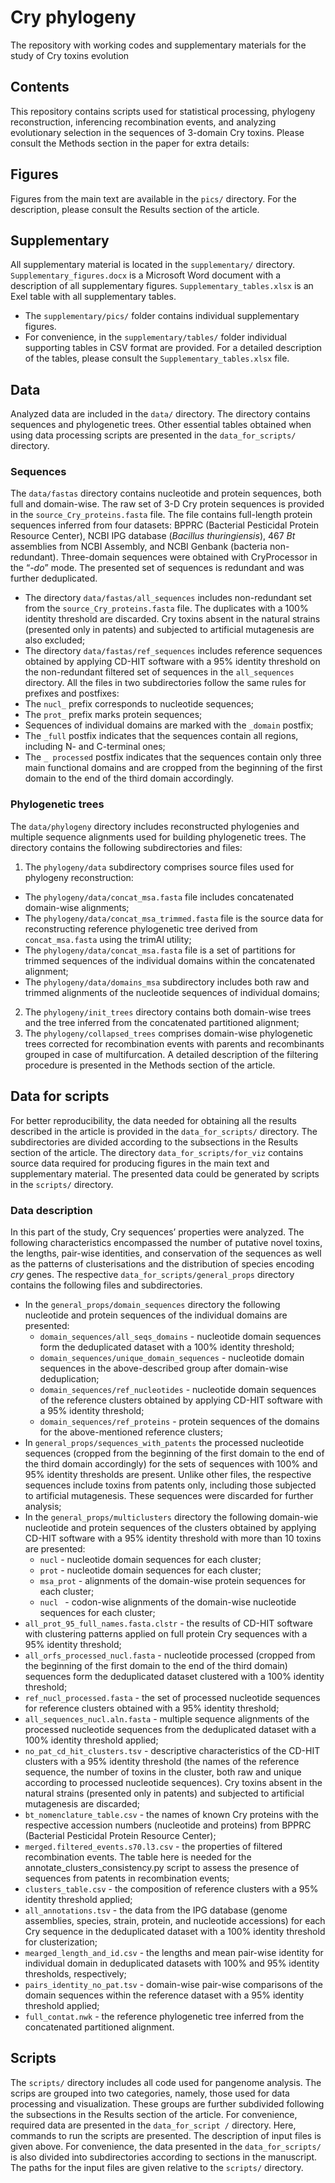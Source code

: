 # Cry phylogeny
The repository with working codes and supplementary materials for the study of Cry toxins evolution

## Contents 

This repository contains scripts used for statistical processing, phylogeny reconstruction, inferencing recombination events, and analyzing evolutionary selection in the sequences of 3-domain Cry toxins. Please consult the Methods section in the paper for extra details:

## Figures
Figures from the main text are available in the `pics/` directory. For the description, please consult the Results section of the article.

## Supplementary
All supplementary material is located in the `supplementary/` directory. 
`Supplementary_figures.docx` is a Microsoft Word document with a description of all supplementary figures.
`Supplementary_tables.xlsx` is an Exel table with all supplementary tables.

* The `supplementary/pics/` folder contains individual supplementary figures.
* For convenience, in the `supplementary/tables/` folder individual supporting tables in CSV format are provided. For a detailed description of the tables, please consult the `Supplementary_tables.xlsx` file.

## Data
Analyzed data are included in the `data/` directory. The directory contains sequences and phylogenetic trees. Other essential tables obtained when using data processing scripts are presented in the `data_for_scripts/` directory. 

### Sequences
The `data/fastas` directory contains nucleotide and protein sequences, both full and domain-wise.
The raw set of 3-D Cry protein sequences is provided in the `source_Cry_proteins.fasta` file. The file contains full-length protein sequences inferred from four datasets: BPPRC (Bacterial Pesticidal Protein Resource Center), NCBI IPG database (<i>Bacillus thuringiensis</i>), 467 <i>Bt</i> assemblies from NCBI Assembly, and NCBI Genbank (bacteria non-redundant). Three-domain sequences were obtained with CryProcessor in the “<i>-do</i>” mode. The presented set of sequences is redundant and was further deduplicated.
* The directory `data/fastas/all_sequences` includes non-redundant set from the `source_Cry_proteins.fasta` file. The duplicates with a 100% identity threshold are discarded. Cry toxins absent in the natural strains (presented only in patents) and subjected to artificial mutagenesis are also excluded;</li>
* The directory `data/fastas/ref_sequences` includes reference sequences obtained by applying CD-HIT software with a 95% identity threshold on the non-redundant filtered set of sequences in the `all_sequences` directory.
All the files in two subdirectories follow the same rules for prefixes and postfixes:
* The `nucl_` prefix corresponds to nucleotide sequences;
* The `prot_` prefix marks protein sequences;
* Sequences of individual domains are marked with the `_domain` postfix;
* The `_full` postfix indicates that the sequences contain all regions, including N- and C-terminal ones;
* The `_ processed` postfix indicates that the sequences contain only three main functional domains and are cropped from the beginning of the first domain to the end of the third domain accordingly. 

### Phylogenetic trees
The `data/phylogeny` directory includes reconstructed phylogenies and multiple sequence alignments used for building phylogenetic trees. The directory contains the following subdirectories and files:
1. The `phylogeny/data` subdirectory comprises source files used for phylogeny reconstruction:
* The `phylogeny/data/concat_msa.fasta` file includes concatenated domain-wise alignments;
* The `phylogeny/data/concat_msa_trimmed.fasta` file is the source data for reconstructing reference phylogenetic tree derived from `concat_msa.fasta` using the trimAl utility;
* The `phylogeny/data/concat_msa.fasta` file is a set of partitions for trimmed sequences of the individual domains within the concatenated alignment;
* The `phylogeny/data/domains_msa` subdirectory includes both raw and trimmed alignments of the nucleotide sequences of individual domains;
2. The `phylogeny/init_trees` directory contains both domain-wise trees and the tree inferred from the concatenated partitioned alignment;
3. The `phylogeny/collapsed_trees` comprises domain-wise phylogenetic trees corrected for recombination events with parents and recombinants grouped in case of multifurcation. A detailed description of the filtering procedure is presented in the Methods section of the article.

## Data for scripts
For better reproducibility, the data needed for obtaining all the results described in the article is provided in the `data_for_scripts/` directory. The subdirectories are divided according to the subsections in the Results section of the article. The directory `data_for_scripts/for_viz` contains source data required for producing figures in the main text and supplementary material. The presented data could be generated by scripts in the `scripts/` directory. 

### Data description
In this part of the study, Cry sequences’ properties were analyzed. The following characteristics encompassed the number of putative novel toxins, the lengths, pair-wise identities, and conservation of the sequences as well as the patterns of clusterisations and the distribution of species encoding <i>cry</i> genes.  The respective `data_for_scripts/general_props` directory contains the following files and subdirectories. 
- In the `general_props/domain_sequences` directory the following nucleotide and protein sequences of the individual domains are presented:
  * `domain_sequences/all_seqs_domains` - nucleotide domain sequences form the deduplicated dataset with a 100% identity threshold;
  * `domain_sequences/unique_domain_sequences` - nucleotide domain sequences in the above-described group after domain-wise deduplication;
  * `domain_sequences/ref_nucleotides` - nucleotide domain sequences of the reference clusters obtained by applying CD-HIT software with a 95% identity threshold;
  * `domain_sequences/ref_proteins` - protein sequences of the domains for the above-mentioned reference clusters;
- In `general_props/sequences_with_patents` the processed nucleotide sequences (cropped from the beginning of the first domain to the end of the third domain accordingly) for the sets of sequences with 100%  and 95% identity thresholds are present. Unlike other files, the respective sequences include toxins from patents only, including those subjected to artificial mutagenesis. These sequences were discarded for further analysis;
- In the `general_props/multiclusters` directory the following domain-wie nucleotide and protein sequences of the clusters obtained by applying CD-HIT software with a 95% identity threshold with more than 10 toxins are presented:
  * `nucl` - nucleotide domain sequences for each cluster;
  * `prot` - nucleotide domain sequences for each cluster;
  * `msa_prot` - alignments of the domain-wise protein sequences for each cluster;
  * `nucl ` - codon-wise alignments of the domain-wise nucleotide sequences for each cluster;
- `all_prot_95_full_names.fasta.clstr` - the results of CD-HIT software with clustering patterns applied on full protein Cry sequences with a 95% identity threshold;
- `all_orfs_processed_nucl.fasta`  - nucleotide processed (cropped from the beginning of the first domain to the end of the third domain) sequences form the deduplicated dataset clustered with a 100% identity threshold;
- `ref_nucl_processed.fasta` - the set of processed nucleotide sequences for reference clusters obtained with a 95% identity threshold;
- `all_sequences_nucl.aln.fasta` - multiple sequence alignments of the processed nucleotide sequences from the deduplicated dataset with a 100% identity threshold applied;
- `no_pat_cd_hit_clusters.tsv` - descriptive characteristics of the CD-HIT clusters with a 95% identity threshold (the names of the reference sequence, the number of toxins in the cluster, both raw and unique according to processed nucleotide sequences). Cry toxins absent in the natural strains (presented only in patents) and subjected to artificial mutagenesis are discarded;
- `bt_nomenclature_table.csv` - the names of known Cry proteins with the respective accession numbers (nucleotide and proteins) from BPPRC (Bacterial Pesticidal Protein Resource Center);
- `merged.filtered_events.s70.l3.csv` -  the properties of filtered recombination events. The table here is needed for the annotate_clusters_consistency.py script to assess the presence of sequences from patents in recombination events;
- `clusters_table.csv` - the composition of reference clusters with a 95% identity threshold applied; 
- `all_annotations.tsv` - the data from the IPG database (genome assemblies, species, strain, protein, and nucleotide accessions) for each Cry sequence in the deduplicated dataset with a 100% identity threshold for clusterization;
- `mearged_length_and_id.csv` - the lengths and mean pair-wise identity for individual domain in deduplicated datasets with 100% and 95% identity thresholds, respectively;
- `pairs_identity_no_pat.tsv` - domain-wise pair-wise comparisons of the domain sequences within the reference dataset with a 95% identity threshold applied;
- `full_contat.nwk` - the reference phylogenetic tree inferred from the concatenated partitioned alignment.


## Scripts
The `scripts/` directory includes all code used for pangenome analysis. The scrips are grouped into two categories, namely, those used for data processing and visualization. These groups are further subdivided following the subsections in the Results section of the article. For convenience, required data are presented in the `data_for_script /` directory. Here, commands to run the scripts are presented. The description of input files is given above. For convenience, the data presented in the `data_for_scripts/` is also divided into subdirectories according to sections in the manuscript. The paths for the input files are given relative to the `scripts/` directory.
